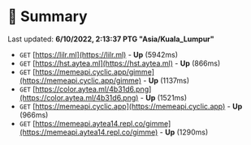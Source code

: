 # 📖 Summary
Last updated: **6/10/2022, 2:13:37 PTG "Asia/Kuala_Lumpur"**

- `GET` [https://lilr.ml](https://lilr.ml) - **Up** (5942ms)
- `GET` [https://hst.aytea.ml](https://hst.aytea.ml) - **Up** (866ms)
- `GET` [https://memeapi.cyclic.app/gimme](https://memeapi.cyclic.app/gimme) - **Up** (1137ms)
- `GET` [https://color.aytea.ml/4b31d6.png](https://color.aytea.ml/4b31d6.png) - **Up** (1521ms)
- `GET` [https://memeapi.cyclic.app](https://memeapi.cyclic.app) - **Up** (966ms)
- `GET` [https://memeapi.aytea14.repl.co/gimme](https://memeapi.aytea14.repl.co/gimme) - **Up** (1290ms)

